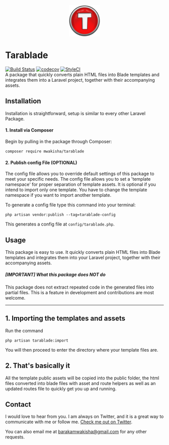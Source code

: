 <p align="center">
    <img height="100" src="./docs/logo.png"
                    alt="Tarablade Logo" title="Tarablade Logo">
</p>

# Tarablade
[![Build Status](https://travis-ci.org/barakamwakisha/tarablade.svg?branch=master)](https://travis-ci.org/barakamwakisha/tarablade)
[![codecov](https://codecov.io/gh/barakamwakisha/tarablade/branch/master/graph/badge.svg)](https://codecov.io/gh/barakamwakisha/tarablade)
[![StyleCI](https://github.styleci.io/repos/212110481/shield?branch=master)](https://github.styleci.io/repos/212110481)  
A package that quickly converts plain HTML files into Blade templates and integrates them into a Laravel project, together with their accompanying assets.

## Installation
Installation is straightforward, setup is similar to every other Laravel Package.

#### 1. Install via Composer

Begin by pulling in the package through Composer:

```
composer require mwakisha/tarablade
```

#### 2. Publish config File (OPTIONAL)

The config file allows you to override default settings of this package to meet your specific needs. The config file allows you to set a 'template namespace' for proper separation of template assets. It is optional if you intend to import only one template. You have to change the template namespace if you want to import another template.

To generate a config file type this command into your terminal:

```
php artisan vendor:publish --tag=tarablade-config
```

This generates a config file at `config/tarablade.php`.

## Usage
This package is easy to use. It quickly converts plain HTML files into Blade templates and integrates them into your Laravel project, together with their accompanying assets.

##### [IMPORTANT] What this package does NOT do

This package does not extract repeated code in the generated files into partial files. This is a feature in development and contributions are most welcome.

---

## 1. Importing the templates and assets
Run the command
```
php artisan tarablade:import
```
You will then proceed to enter the directory where your template files are.

## 2. That's basically it
All the template public assets will be copied into the public folder, the html files converted into blade files with asset and route helpers as well as an updated routes file to quickly get you up and running.

## Contact

I would love to hear from you. 
I am always on Twitter, and it is a great way to communicate with me or follow me. [Check me out on Twitter](https://twitter.com/_mwaks).

You can also email me at barakamwakisha@gmail.com for any other requests.
